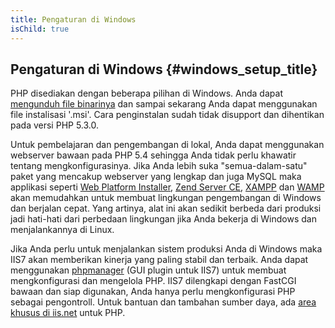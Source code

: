 ```yaml
---
title: Pengaturan di Windows
isChild: true
---
```


## Pengaturan di Windows {#windows_setup_title}

PHP disediakan dengan beberapa pilihan di Windows. Anda dapat [mengunduh file binarinya][php-downloads] dan sampai sekarang Anda dapat menggunakan file instalisasi '.msi'. Cara penginstalan sudah tidak disupport dan dihentikan pada versi PHP 5.3.0.

Untuk pembelajaran dan pengembangan di lokal, Anda dapat menggunakan webserver bawaan pada PHP 5.4 sehingga Anda tidak perlu khawatir 
tentang mengkonfigurasinya. Jika Anda lebih suka "semua-dalam-satu" paket yang mencakup webserver yang lengkap dan juga MySQL maka 
applikasi seperti [Web Platform Installer][wpi], [Zend Server CE][zsce], [XAMPP][xampp] dan [WAMP][wamp] akan memudahkan untuk 
membuat lingkungan pengembangan di Windows dan berjalan cepat. Yang artinya, alat ini akan sedikit berbeda dari produksi jadi 
hati-hati dari perbedaan lingkungan jika Anda bekerja di Windows dan menjalankannya di Linux.

Jika Anda perlu untuk menjalankan sistem produksi Anda di Windows maka IIS7 akan memberikan kinerja yang paling stabil dan terbaik. 
Anda dapat menggunakan [phpmanager][phpmanager] (GUI plugin untuk IIS7) untuk membuat mengkonfigurasi dan mengelola PHP. 
IIS7 dilengkapi dengan FastCGI bawaan dan siap digunakan, Anda hanya perlu mengkonfigurasi PHP sebagai pengontroll. 
Untuk bantuan dan tambahan sumber daya, ada [area khusus di iis.net][php-iis] untuk PHP.

[php-downloads]: http://windows.php.net
[phpmanager]: http://phpmanager.codeplex.com/
[wpi]: http://www.microsoft.com/web/downloads/platform.aspx
[zsce]: http://www.zend.com/en/products/server-ce/
[xampp]: http://www.apachefriends.org/en/xampp.html
[wamp]: http://www.wampserver.com/
[php-iis]: http://php.iis.net/

